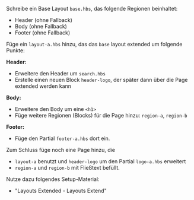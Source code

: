 Schreibe ein Base Layout `base.hbs`, das folgende Regionen beinhaltet: 
 
* Header (ohne Fallback)
* Body (ohne Fallback)
* Footer (ohne Fallback)

Füge ein `layout-a.hbs` hinzu, das das `base` layout extended um folgende Punkte: 

**Header:** 
* Erweitere den Header um `search.hbs`
* Erstelle einen neuen Block `header-logo`, der später dann über die Page extended werden kann


**Body:** 
* Erweitere den Body um eine `<h1>`
* Füge weitere Regionen (Blocks) für die Page hinzu: `region-a`, `region-b`

**Footer:**
* Füge den Partial `footer-a.hbs` dort ein. 

Zum Schluss füge noch eine Page hinzu, die 
* `layout-a` benutzt und `header-logo` um den Partial `logo-a.hbs` erweitert
* `region-a` und `region-b` mit Fließtext befüllt.

Nutze dazu folgendes Setup-Material:
* "Layouts Extended - Layouts Extend"